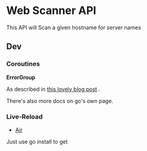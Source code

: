 # Web Scanner API

This API will Scan a given hostname for server names

## Dev

### Coroutines

**ErrorGroup**

As described in [this lovely blog post](https://bostonc.dev/blog/go-errgroup)
.

There's also more docs on go's own page.


### Live-Reload

* [Air](https://github.com/cosmtrek/air)

Just use go install to get

